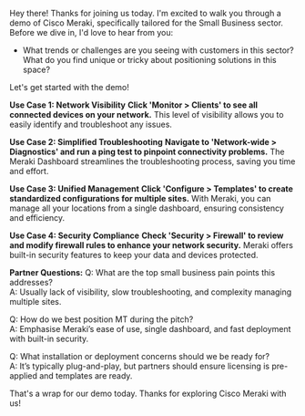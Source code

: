 Hey there! Thanks for joining us today. I'm excited to walk you through a demo of Cisco Meraki, specifically tailored for the Small Business sector. Before we dive in, I'd love to hear from you:
- What trends or challenges are you seeing with customers in this sector? What do you find unique or tricky about positioning solutions in this space?

Let's get started with the demo!

**Use Case 1: Network Visibility**
**Click 'Monitor > Clients' to see all connected devices on your network.** This level of visibility allows you to easily identify and troubleshoot any issues.

**Use Case 2: Simplified Troubleshooting**
**Navigate to 'Network-wide > Diagnostics' and run a ping test to pinpoint connectivity problems.** The Meraki Dashboard streamlines the troubleshooting process, saving you time and effort.

**Use Case 3: Unified Management**
**Click 'Configure > Templates' to create standardized configurations for multiple sites.** With Meraki, you can manage all your locations from a single dashboard, ensuring consistency and efficiency.

**Use Case 4: Security Compliance**
**Check 'Security > Firewall' to review and modify firewall rules to enhance your network security.** Meraki offers built-in security features to keep your data and devices protected.

**Partner Questions:**
Q: What are the top small business pain points this addresses?  
A: Usually lack of visibility, slow troubleshooting, and complexity managing multiple sites.

Q: How do we best position MT during the pitch?  
A: Emphasise Meraki’s ease of use, single dashboard, and fast deployment with built-in security.

Q: What installation or deployment concerns should we be ready for?  
A: It’s typically plug-and-play, but partners should ensure licensing is pre-applied and templates are ready.

That's a wrap for our demo today. Thanks for exploring Cisco Meraki with us!